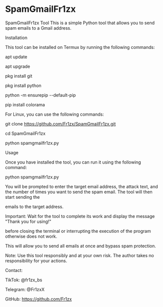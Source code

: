 # SpamGmailFr1zx

SpamGmailFr1zx Tool
This is a simple Python tool that allows you to send spam emails to a Gmail address.



Installation


This tool can be installed on Termux by running the following commands:



apt update


apt upgrade




pkg install git


pkg install python

python -m ensurepip --default-pip


pip install colorama



For Linux, you can use the following commands:



git clone https://github.com/Fr1zx/SpamGmailFr1zx.git


cd SpamGmailFr1zx


python spamgmailfr1zx.py


Usage


Once you have installed the tool, you can run it using the following command:


python spamgmailfr1zx.py


You will be prompted to enter the target email address, the attack text, and the number of times you want to send the spam email. The tool will then start sending the 


emails to the target address.





Important: Wait for the tool to complete its work and display the message "Thank you for using!" 



before closing the terminal or interrupting the execution of the program otherwise does not work. 


This will allow you to send all emails at once and bypass spam protection.


Note: Use this tool responsibly and at your own risk. The author takes no responsibility for your actions.

Contact:




TikTok: @fr1zx_bs

Telegram: @Fr1zxX

GitHub: https://github.com/Fr1zx
